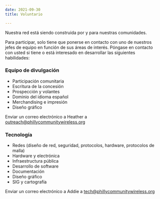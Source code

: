 ```yaml
---
date: 2021-09-30
title: Voluntario

---
```

Nuestra red está siendo construida por y para nuestras comunidades. 

Para participar, solo tiene que ponerse en contacto con uno de nuestros jefes de equipo en función de sus áreas de interés. Póngase en contacto con usted si tiene o está interesado en desarrollar las siguientes habilidades:

### Equipo de divulgación

* Participación comunitaria
* Escritura de la concesión
* Prospección y volantes
* Dominio del idioma español
* Merchandising e impresión
* Diseño gráfico

Enviar un correo electrónico a Heather a outreach@phillycommunitywireless.org

### Tecnología

* Redes (diseño de red, seguridad, protocolos, hardware, protocolos de malla)
* Hardware y electrónica
* Infraestructura pública
* Desarrollo de software
* Documentación
* Diseño gráfico
* SIG y cartografía

Enviar un correo electrónico a Addie a tech@phillycommunitywireless.org